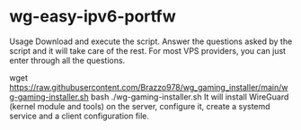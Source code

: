 # wg-easy-ipv6-portfw

Usage
Download and execute the script. Answer the questions asked by the script and it will take care of the rest. For most VPS providers, you can just enter through all the questions.

wget https://raw.githubusercontent.com/Brazzo978/wg_gaming_installer/main/wg-gaming-installer.sh 
bash ./wg-gaming-installer.sh
It will install WireGuard (kernel module and tools) on the server, configure it, create a systemd service and a client configuration file.
